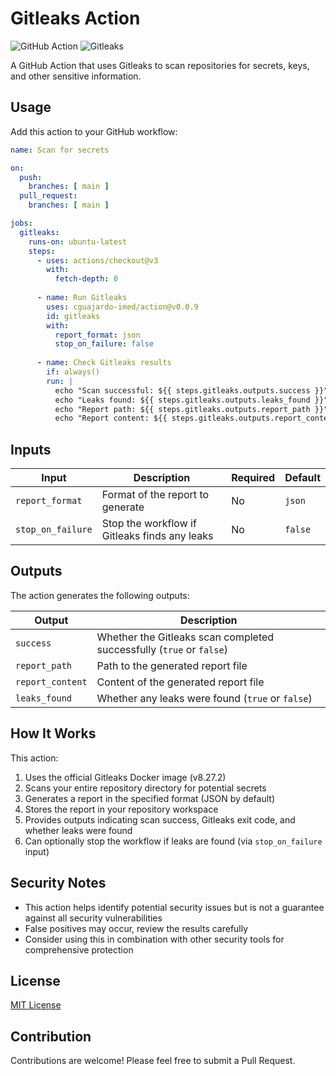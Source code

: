 # Gitleaks Action

![GitHub Action](https://img.shields.io/badge/GitHub-Action-blue)
![Gitleaks](https://img.shields.io/badge/Security-Gitleaks-blue)

A GitHub Action that uses Gitleaks to scan repositories for secrets, keys, and other sensitive information.

## Usage

Add this action to your GitHub workflow:

```yaml
name: Scan for secrets

on:
  push:
    branches: [ main ]
  pull_request:
    branches: [ main ]

jobs:
  gitleaks:
    runs-on: ubuntu-latest
    steps:
      - uses: actions/checkout@v3
        with:
          fetch-depth: 0
      
      - name: Run Gitleaks
        uses: cguajardo-imed/action@v0.0.9
        id: gitleaks
        with:
          report_format: json
          stop_on_failure: false
      
      - name: Check Gitleaks results
        if: always()
        run: |
          echo "Scan successful: ${{ steps.gitleaks.outputs.success }}"
          echo "Leaks found: ${{ steps.gitleaks.outputs.leaks_found }}"
          echo "Report path: ${{ steps.gitleaks.outputs.report_path }}"
          echo "Report content: ${{ steps.gitleaks.outputs.report_content }}"
```

## Inputs

| Input          | Description                  | Required | Default |
|----------------|------------------------------|----------|---------|
| `report_format`| Format of the report to generate | No     | `json`  |
| `stop_on_failure` | Stop the workflow if Gitleaks finds any leaks | No | `false` |

## Outputs

The action generates the following outputs:

| Output           | Description                                |
|------------------|--------------------------------------------|
| `success`        | Whether the Gitleaks scan completed successfully (`true` or `false`) |
| `report_path`   | Path to the generated report file          |
| `report_content` | Content of the generated report file |
| `leaks_found` | Whether any leaks were found (`true` or `false`) |

## How It Works

This action:

1. Uses the official Gitleaks Docker image (v8.27.2)
2. Scans your entire repository directory for potential secrets
3. Generates a report in the specified format (JSON by default)
4. Stores the report in your repository workspace
5. Provides outputs indicating scan success, Gitleaks exit code, and whether leaks were found
6. Can optionally stop the workflow if leaks are found (via `stop_on_failure` input)

## Security Notes

- This action helps identify potential security issues but is not a guarantee against all security vulnerabilities
- False positives may occur, review the results carefully
- Consider using this in combination with other security tools for comprehensive protection

## License

[MIT License](LICENSE)

## Contribution

Contributions are welcome! Please feel free to submit a Pull Request.
